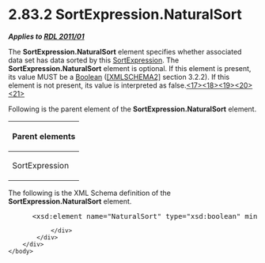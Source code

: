 <html dir="LTR" xmlns:mshelp="http://msdn.microsoft.com/mshelp" xmlns:ddue="http://ddue.schemas.microsoft.com/authoring/2003/5" xmlns:xlink="http://www.w3.org/1999/xlink" xmlns:tool="http://www.microsoft.com/tooltip">
    <head>
        <meta http-equiv="Content-Type" content="text/html; CHARSET=utf-8"></meta>
        <meta name="save" content="history"></meta>
        <title>2.83.2 SortExpression.NaturalSort</title>
        <xml>
            <mshelp:toctitle title="2.83.2 SortExpression.NaturalSort"></mshelp:toctitle>
            <mshelp:rltitle title="[MS-RDL]: SortExpression.NaturalSort"></mshelp:rltitle>
            <mshelp:keyword index="A" term="1d747346-e9bd-44d2-8230-466ba36e2c1d"></mshelp:keyword>
            <mshelp:attr name="DCSext.ContentType" value="open specification"></mshelp:attr>
            <mshelp:attr name="AssetID" value="1d747346-e9bd-44d2-8230-466ba36e2c1d"></mshelp:attr>
            <mshelp:attr name="TopicType" value="kbRef"></mshelp:attr>
            <mshelp:attr name="DCSext.Title" value="[MS-RDL]: SortExpression.NaturalSort" />
        </xml>
    </head>
    <body>
        <div id="header">
            <h1 class="heading">2.83.2 SortExpression.NaturalSort</h1>
        </div>
        <div id="mainSection">
            <div id="mainBody">
                <div id="allHistory" class="saveHistory"></div>
                <div id="sectionSection0" class="section" name="collapseableSection">
                    

<p><b><i>Applies to </i></b><a href="bf2bab1a-b608-4bcc-b718-1cc1baa9579c.md"><b><i>RDL 2011/01</i></b></a></p>

<p>The <b>SortExpression.NaturalSort</b> element specifies
whether associated data set has data sorted by this <a href="795f5226-3b10-45cb-b7b5-8b42c5973165.md">SortExpression</a>. The <b>SortExpression.NaturalSort</b>
element is optional. If this element is present, its value MUST be a <a href="4802fa14-3619-43fa-9898-3acab160a24c.md">Boolean</a> (<a href="https://go.microsoft.com/fwlink/?LinkId=90610">[XMLSCHEMA2]</a> section
3.2.2). If this element is not present, its value is interpreted as false.<a id="Appendix_A_Target_17"></a><a href="1fe5fd87-2de5-4b2c-b762-5a4fd1373621.md#Appendix_A_17" aria-label="Product behavior note 17">&lt;17&gt;</a><a id="Appendix_A_Target_18"></a><a href="1fe5fd87-2de5-4b2c-b762-5a4fd1373621.md#Appendix_A_18" aria-label="Product behavior note 18">&lt;18&gt;</a><a id="Appendix_A_Target_19"></a><a href="1fe5fd87-2de5-4b2c-b762-5a4fd1373621.md#Appendix_A_19" aria-label="Product behavior note 19">&lt;19&gt;</a><a id="Appendix_A_Target_20"></a><a href="1fe5fd87-2de5-4b2c-b762-5a4fd1373621.md#Appendix_A_20" aria-label="Product behavior note 20">&lt;20&gt;</a><a id="Appendix_A_Target_21"></a><a href="1fe5fd87-2de5-4b2c-b762-5a4fd1373621.md#Appendix_A_21" aria-label="Product behavior note 21">&lt;21&gt;</a> </p>

<p>Following is the parent element of the <b>SortExpression.NaturalSort</b>
element.</p>

<table>
 <thead>
  <tr>
   <th>
   <p>Parent elements</p>
   </th>
  </tr>
 </thead>
 <tr>
  <td>
  <p>SortExpression</p>
  </td>
 </tr>
</table>

<p>The following is the XML Schema definition of the <b>SortExpression.NaturalSort</b>
element.</p>

<dl>
<dd>
<div><pre> &lt;xsd:element name=&quot;NaturalSort&quot; type=&quot;xsd:boolean&quot; minOccurs=&quot;0&quot; /&gt;
</pre></div>
</dd></dl>


                </div>
            </div>
        </div>
    </body>
</html>